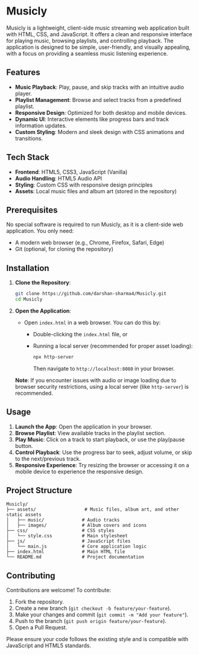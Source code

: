 # Musicly

Musicly is a lightweight, client-side music streaming web application built with HTML, CSS, and JavaScript. It offers a clean and responsive interface for playing music, browsing playlists, and controlling playback. The application is designed to be simple, user-friendly, and visually appealing, with a focus on providing a seamless music listening experience.

## Features

- **Music Playback**: Play, pause, and skip tracks with an intuitive audio player.
- **Playlist Management**: Browse and select tracks from a predefined playlist.
- **Responsive Design**: Optimized for both desktop and mobile devices.
- **Dynamic UI**: Interactive elements like progress bars and track information updates.
- **Custom Styling**: Modern and sleek design with CSS animations and transitions.

## Tech Stack

- **Frontend**: HTML5, CSS3, JavaScript (Vanilla)
- **Audio Handling**: HTML5 Audio API
- **Styling**: Custom CSS with responsive design principles
- **Assets**: Local music files and album art (stored in the repository)

## Prerequisites

No special software is required to run Musicly, as it is a client-side web application. You only need:

- A modern web browser (e.g., Chrome, Firefox, Safari, Edge)
- Git (optional, for cloning the repository)

## Installation

1. **Clone the Repository**:

   ```bash
   git clone https://github.com/darshan-sharma4/Musicly.git
   cd Musicly
   ```

2. **Open the Application**:

   - Open `index.html` in a web browser. You can do this by:
     - Double-clicking the `index.html` file, or
     - Running a local server (recommended for proper asset loading):

       ```bash
       npx http-server
       ```

       Then navigate to `http://localhost:8080` in your browser.

   **Note**: If you encounter issues with audio or image loading due to browser security restrictions, using a local server (like `http-server`) is recommended.

## Usage

1. **Launch the App**: Open the application in your browser.
2. **Browse Playlist**: View available tracks in the playlist section.
3. **Play Music**: Click on a track to start playback, or use the play/pause button.
4. **Control Playback**: Use the progress bar to seek, adjust volume, or skip to the next/previous track.
5. **Responsive Experience**: Try resizing the browser or accessing it on a mobile device to experience the responsive design.

## Project Structure

```
Musicly/
├── assets/                  # Music files, album art, and other static assets
│   ├── music/              # Audio tracks
│   ├── images/             # Album covers and icons
├── css/                    # CSS styles
│   └── style.css           # Main stylesheet
├── js/                     # JavaScript files
│   └── main.js             # Core application logic
├── index.html              # Main HTML file
└── README.md               # Project documentation
```

## Contributing

Contributions are welcome! To contribute:

1. Fork the repository.
2. Create a new branch (`git checkout -b feature/your-feature`).
3. Make your changes and commit (`git commit -m "Add your feature"`).
4. Push to the branch (`git push origin feature/your-feature`).
5. Open a Pull Request.

Please ensure your code follows the existing style and is compatible with JavaScript and HTML5 standards.
